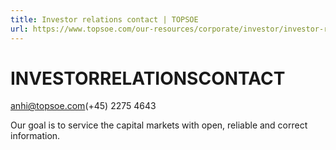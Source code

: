 ```yaml
---
title: Investor relations contact | TOPSOE
url: https://www.topsoe.com/our-resources/corporate/investor/investor-relations-contact#main-content
---
```


# INVESTORRELATIONSCONTACT

anhi@topsoe.com(+45) 2275 4643

Our goal is to service the capital markets with open, reliable and correct information.